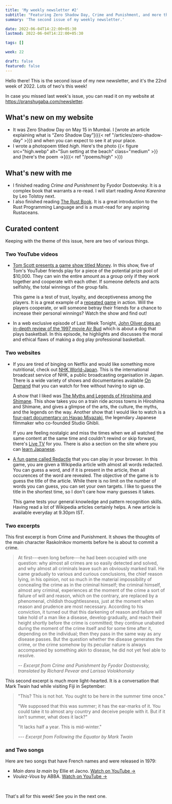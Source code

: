 ```yaml
---
title: 'My weekly newsletter #2'
subtitle: "Featuring Zero Shadow Day, Crime and Punishment, and more things in two's"
summary: 'The second issue of my weekly newsletter.'

date: 2022-06-04T14:22:00+05:30
lastmod: 2022-06-04T14:22:00+05:30

tags: []

week: 22

draft: false
featured: false
---
```


Hello there!
This is the second issue of my new newsletter, and it's the 22nd week of 2022.
Lots of two's this week!

In case you missed last week's issue, you can read it on my website at https://pranshugaba.com/newsletter.

## What's new on my website

- It was Zero Shadow Day on May 15 in Mumbai. I [wrote an article explaining what is “Zero Shadow Day”]({{< ref "/articles/zero-shadow-day" >}}) and when you can expect to see it at your place.
- I wrote a photopoem titled _high_. Here's the photo
  {{< figure src="high.webp"  alt="Sun setting at the beach" class="medium" >}}
  and [here's the poem &#8594;]({{< ref "/poems/high" >}})

## What's new with me

- I finished reading _Crime and Punishment_ by Fyodor Dostoevsky. It is a complex book that warrants a re-read. I will start reading _Anna Karenina_ by Leo Tolstoy next.
- I also finished reading [The Rust Book](https://doc.rust-lang.org/book/title-page.html). It is a great introduction to the Rust Programming Language and is a must-read for any aspiring Rustaceans.

## Curated content

Keeping with the theme of this issue, here are two of various things.

### Two YouTube videos

- [Tom Scott presents a game show titled Money](https://www.youtube.com/watch?v=FJSI7QTAt_o). In this show, five of Tom's YouTuber friends play for a piece of the potential prize pool of $10,000. They can win the entire amount as a group only if they work together and cooperate with each other. If someone defects and acts selfishly, the total winnings of the group falls.

  This game is a test of trust, loyalty, and deceptiveness among the players. It is a great example of a [repeated game](https://en.wikipedia.org/wiki/Repeated_game) in action. Will the players cooperate, or will someone betray their friends for a chance to increase their personal winnings? Watch the show and find out!

- In a web exclusive episode of Last Week Tonight, [John Oliver does an in-depth review of the 1997 movie Air Bud](https://www.youtube.com/watch?v=Hk011WMM7t0) which is about a dog that plays basketball. In this episode, he highlights and discusses the moral and ethical flaws of making a dog play professional basketball.

### Two websites

- If you are tired of binging on Netflix and would like something more nutritional, check out [NHK World-Japan](https://www3.nhk.or.jp/nhkworld/). This is the international broadcast service of NHK, a public broadcasting organisation in Japan.
  There is a wide variety of shows and documentaries available [On Demand](https://www3.nhk.or.jp/nhkworld/en/ondemand/video/) that you can watch for free without having to sign up.

  A show that I liked was [The Myths and Legends of Hiroshima and Shimane](https://www3.nhk.or.jp/nhkworld/en/ondemand/video/2068027/). This show takes you on a train ride across towns in Hiroshima and Shimane, and gives a glimpse of the arts, the culture, the myths, and the legends on the way. Another show that I would like to watch is a [four-part documentary on Hayao Miyazaki](https://www3.nhk.or.jp/nhkworld/en/ondemand/program/video/10yearshayaomiyazaki/), the legendary Japanese filmmaker who co-founded Studio Ghibli.

  If you are feeling nostalgic and miss the times when we all watched the same content at the same time and couldn't rewind or skip forward, there's [Live TV](https://www3.nhk.or.jp/nhkworld/en/live/) for you. There is also a section on the site where you can [learn Japanese](https://www3.nhk.or.jp/nhkworld/en/learnjapanese/).

- [A fun game called Redactle](https://www.redactle.com/) that you can play in your browser. In this game, you are given a Wikipedia article with almost all words redacted. You can guess a word, and if it is present in the article, then all occurences of the word are revealed. The objective of the game is to guess the title of the article.
  While there is no limit on the number of words you can guess, you can set your own targets. I like to guess the title in the shortest time, so I don't care how many guesses it takes.

  This game tests your general knowledge and pattern recognition skills. Having read a lot of Wikipedia articles certainly helps. A new article is available everyday at 9.30pm IST.

### Two excerpts

This first excerpt is from Crime and Punishment. It shows the thoughts of the main character Raskolnikov moments before he is about to commit a crime.

> At first---even long before---he had been occupied with one question: why almost all crimes are so easily detected and solved, and why almost all criminals leave such an obviously marked trail. He came gradually to various and curious conclusions, the chief reason lying, in his opinion, not so much in the material impossibility of concealing the crime as in the criminal himself; the criminal himself, almost any criminal, experiences at the moment of the crime a sort of failure of will and reason, which on the contrary, are replaced by a phenomenal, childish thoughtlessness, just at the moment when reason and prudence are most necessary. According to his conviction, it turned out that this darkening of reason and failure will take hold of a man like a disease, develop gradually, and reach their height shortly before the crime is committed; they continue unabated during the moment of the crime itself and for some time after it, depending on the individual; then they pass in the same way as any disease passes. But the question whether the disease generates the crime, or the crime somehow by its peculiar nature is always accompanied by something akin to disease, he did not yet feel able to resolve.
>
> <cite>-- Excerpt from Crime and Punishment by Fyodor Dostoevsky, translated by Richard Pevear and Larissa Volokhonsky
> </cite>

This second excerpt is much more light-hearted. It is a conversation that Mark Twain had while visiting Fiji in September:

> "This? This is not hot. You ought to be here in the summer time once."
>
> "We supposed that this was summer; it has the ear-marks of it. You could take it to almost any country and deceive people with it. But if it isn’t summer, what does it lack?"
>
> "It lacks half a year. This is mid-winter."
>
> <cite>--- Excerpt from Following the Equator by Mark Twain</cite>

### and Two songs

Here are two songs that have French names and were released in 1979:

- _Main dans la main_ by Ellie et Jacno. [Watch on YouTube &#8594;](https://www.youtube.com/watch?v=SolYdL5tcag)
- _Voulez-Vous_ by ABBA. [Watch on YouTube &#8594;](https://www.youtube.com/watch?v=za05HBtGsgU)

&nbsp;

That's all for this week! See you in the next one.
